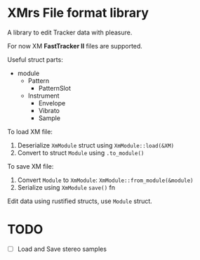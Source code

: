 # XMrs File format library

A library to edit Tracker data with pleasure.

For now XM **FastTracker II** files are supported.

Useful struct parts:

- module
  - Pattern
    - PatternSlot
  - Instrument
    - Envelope
    - Vibrato
    - Sample

To load XM file:

1. Deserialize `XmModule` struct using `XmModule::load(&XM)`
2. Convert to struct `Module` using `.to_module()`

To save XM file:

1. Convert `Module` to `XmModule`: `XmModule::from_module(&module)`
2. Serialize using `XmModule` `save()` fn

Edit data using rustified structs, use `Module` struct.

# TODO

- [ ] Load and Save stereo samples

